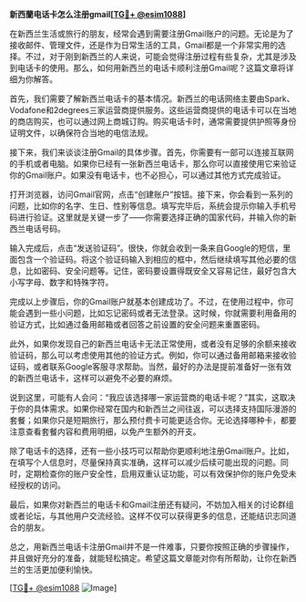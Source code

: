 **新西蘭电话卡怎么注册gmail[[TG💪+ @esim1088](https://t.me/s/esim1088)]**

在新西兰生活或旅行的朋友，经常会遇到需要注册Gmail账户的问题。无论是为了接收邮件、管理文件，还是作为日常生活的工具，Gmail都是一个非常实用的选择。不过，对于刚到新西兰的人来说，可能会觉得注册过程有些复杂，尤其是涉及到电话卡的使用。那么，如何用新西兰的电话卡顺利注册Gmail呢？这篇文章将详细为你解答。

首先，我们需要了解新西兰电话卡的基本情况。新西兰的电话网络主要由Spark、Vodafone和2degrees三家运营商提供服务。这些运营商提供的电话卡可以在当地的商店购买，也可以通过网上商城订购。购买电话卡时，通常需要提供护照等身份证明文件，以确保符合当地的电信法规。

接下来，我们来谈谈注册Gmail的具体步骤。首先，你需要有一部可以连接互联网的手机或者电脑。如果你已经有一张新西兰电话卡，那么你可以直接使用它来验证你的Gmail账户。如果没有电话卡，也不必担心，可以通过其他方式完成验证。

打开浏览器，访问Gmail官网，点击“创建账户”按钮。接下来，你会看到一系列的问题，比如你的名字、生日、性别等信息。填写完毕后，系统会提示你输入手机号码进行验证。这里就是关键一步了——你需要选择正确的国家代码，并输入你的新西兰电话号码。

输入完成后，点击“发送验证码”。很快，你就会收到一条来自Google的短信，里面包含一个验证码。将这个验证码输入到相应的框中，然后继续填写其他必要的信息，比如密码、安全问题等。记住，密码要设置得既安全又容易记住，最好包含大小写字母、数字和特殊字符。

完成以上步骤后，你的Gmail账户就基本创建成功了。不过，在使用过程中，你可能会遇到一些小问题，比如忘记密码或者无法登录。这时候，你就需要利用备用的验证方式，比如通过备用邮箱或者回答之前设置的安全问题来重置密码。

此外，如果你发现自己的新西兰电话卡无法正常使用，或者没有足够的余额来接收验证码，那么可以考虑使用其他的验证方式。例如，你可以通过备用邮箱来接收验证码，或者联系Google客服寻求帮助。当然，最好的办法是提前准备好一张有效的新西兰电话卡，这样可以避免不必要的麻烦。

说到这里，可能有人会问：“我应该选择哪一家运营商的电话卡呢？”其实，这取决于你的具体需求。如果你经常在国内和新西兰之间往返，可以选择支持国际漫游的套餐；如果你只是短期旅行，那么预付费卡可能更适合你。无论选择哪种卡，都要注意查看套餐内容和费用明细，以免产生额外的开支。

除了电话卡的选择，还有一些小技巧可以帮助你更顺利地注册Gmail账户。比如，在填写个人信息时，尽量保持真实准确，这样可以减少后续可能出现的问题。同时，定期检查你的账户安全性，启用双重认证功能，可以有效保护你的账户免受未经授权的访问。

最后，如果你对新西兰的电话卡和Gmail注册还有疑问，不妨加入相关的讨论群组或者论坛，与其他用户交流经验。这样不仅可以获得更多的信息，还能结识志同道合的朋友。

总之，用新西兰电话卡注册Gmail并不是一件难事，只要你按照正确的步骤操作，并且做好充分的准备，就能轻松搞定。希望这篇文章能对你有所帮助，让你在新西兰的生活更加便利愉快。

[[TG💪+ @esim1088](https://t.me/s/esim1088) ![Image](https://i.postimg.cc/4NQfJmqS/Snipaste-2025-05-13-00-14-12.png)]